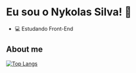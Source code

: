 # Eu sou o Nykolas Silva! 👋
- 💻 Estudando Front-End

## About me
[![Top Langs](https://github-readme-stats.vercel.app/api/top-langs/?username=nykols2)](https://github.com/anuraghazra/github-readme-stats)
